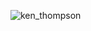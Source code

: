![ken_thompson](https://cdn.facesofopensource.com/wp-content/uploads/2017/03/23214126/faces.KenThompson20449.web_.jpg)
